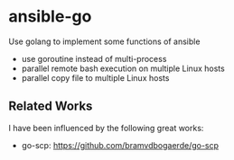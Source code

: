 # ansible-go

Use golang to implement some functions of ansible

- use goroutine instead of multi-process
- parallel remote bash execution on multiple Linux hosts
- parallel copy file to multiple Linux hosts

## Related Works
I have been influenced by the following great works:
- go-scp: https://github.com/bramvdbogaerde/go-scp
